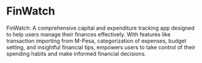 # FinWatch
FinWatch: A comprehensive capital and expenditure tracking app designed to help users manage their finances effectively. With features like transaction importing from M-Pesa, categorization of expenses, budget setting, and insightful financial tips, empowers users to take control of their spending habits and make informed financial decisions.
